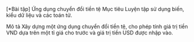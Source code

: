 [*Bài tập] Ứng dụng chuyển đổi tiền tệ
Mục tiêu
Luyện tập sử dụng biến, kiểu dữ liệu và các toán tử.

Mô tả
Xây dựng một ứng dụng chuyển đổi tiền tệ, cho phép tính giá trị tiền VND dựa trên một tỉ giá cho trước và giá trị tiền USD được nhập vào.
